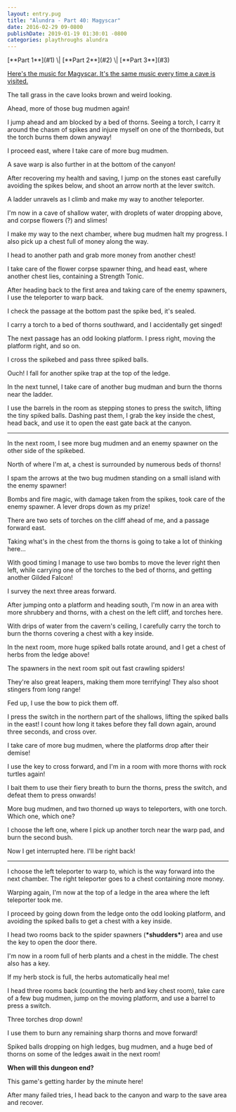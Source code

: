 ```yaml
---
layout: entry.pug
title: "Alundra - Part 40: Magyscar"
date: 2016-02-29 09-0800
publishDate: 2019-01-19 01:30:01 -0800
categories: playthroughs alundra
---
```


<p class="entry-partination" markdown="1">[**Part 1**](#1) \| [**Part 2**](#2) \| [**Part 3**](#3)</p>

<a name="1"></a>

<a href="https://www.youtube.com/watch?v=OzzuWzej1rk">Here's the music for Magyscar. It's the same music every time a cave is visited.</a>

The tall grass in the cave looks brown and weird looking.

Ahead, more of those bug mudmen again!

I jump ahead and am blocked by a bed of thorns. Seeing a torch, I carry it around the chasm of spikes and injure myself on one of the thornbeds, but the torch burns them down anyway!

I proceed east, where I take care of more bug mudmen.

A save warp is also further in at the bottom of the canyon!

After recovering my health and saving, I jump on the stones east carefully avoiding the spikes below, and shoot an arrow north at the lever switch.

A ladder unravels as I climb and make my way to another teleporter.

I'm now in a cave of shallow water, with droplets of water dropping above, and corpse flowers (?) and slimes!

I make my way to the next chamber, where bug mudmen halt my progress. I also pick up a chest full of money along the way.

I head to another path and grab more money from another chest!

I take care of the flower corpse spawner thing, and head east, where another chest lies, containing a Strength Tonic.

After heading back to the first area and taking care of the enemy spawners, I use the teleporter to warp back.

I check the passage at the bottom past the spike bed, it's sealed.

I carry a torch to a bed of thorns southward, and I accidentally get singed!

The next passage has an odd looking platform. I press right, moving the platform right, and so on.

I cross the spikebed and pass three spiked balls.

Ouch! I fall for another spike trap at the top of the ledge.

In the next tunnel, I take care of another bug mudman and burn the thorns near the ladder.

I use the barrels in the room as stepping stones to press the switch, lifting the tiny spiked balls. Dashing past them, I grab the key inside the chest, head back, and use it to open the east gate back at the canyon.

<a name="2"></a>

---

In the next room, I see more bug mudmen and an enemy spawner on the other side of the spikebed.

North of where I'm at, a chest is surrounded by numerous beds of thorns!

I spam the arrows at the two bug mudmen standing on a small island with the enemy spawner!

Bombs and fire magic, with damage taken from the spikes, took care of the enemy spawner. A lever drops down as my prize!

There are two sets of torches on the cliff ahead of me, and a passage forward east.

Taking what's in the chest from the thorns is going to take a lot of thinking here...

With good timing I manage to use two bombs to move the lever right then left, while carrying one of the torches to the bed of thorns, and getting another Gilded Falcon!

I survey the next three areas forward.

After jumping onto a platform and heading south, I'm now in an area with more shrubbery and thorns, with a chest on the left cliff, and torches here. 

With drips of water from the cavern's ceiling, I carefully carry the torch to burn the thorns covering a chest with a key inside.

In the next room, more huge spiked balls rotate around, and I get a chest of herbs from the ledge above!

The spawners in the next room spit out fast crawling spiders!

They're also great leapers, making them more terrifying! They also shoot stingers from long range!

Fed up, I use the bow to pick them off.

I press the switch in the northern part of the shallows, lifting the spiked balls in the east! I count how long it takes before they fall down again, around three seconds, and cross over.

I take care of more bug mudmen, where the platforms drop after their demise!

I use the key to cross forward, and I'm in a room with more thorns with rock turtles again!

I bait them to use their fiery breath to burn the thorns, press the switch, and defeat them to press onwards!

More bug mudmen, and two thorned up ways to teleporters, with one torch. Which one, which one?

I choose the left one, where I pick up another torch near the warp pad, and burn the second bush.

Now I get interrupted here. I'll be right back!

<a name="3"></a>

---

I choose the left teleporter to warp to, which is the way forward into the next chamber. The right teleporter goes to a chest containing more money.

Warping again, I'm now at the top of a ledge in the area where the left teleporter took me.

I proceed by going down from the ledge onto the odd looking platform, and avoiding the spiked balls to get a chest with a key inside.

I head two rooms back to the spider spawners (**\*shudders\***) area and use the key to open the door there.

I'm now in a room full of herb plants and a chest in the middle. The chest also has a key.

If my herb stock is full, the herbs automatically heal me!

I head three rooms back (counting the herb and key chest room), take care of a few bug mudmen, jump on the moving platform, and use a barrel to press a switch.

Three torches drop down!

I use them to burn any remaining sharp thorns and move forward!

Spiked balls dropping on high ledges, bug mudmen, and a huge bed of thorns on some of the ledges await in the next room!

**When will this dungeon end?**

This game's getting harder by the minute here!

After many failed tries, I head back to the canyon and warp to the save area and recover.